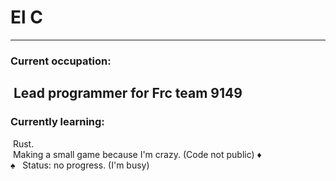 # El C
---
### Current occupation:
&nbsp;Lead programmer for Frc team 9149
---
### Currently learning:
&nbsp;Rust. <br>
&nbsp;Making a small game because I'm crazy. (Code not public) ♦<br>♠
&nbsp;&nbsp;Status: no progress. (I'm busy)
